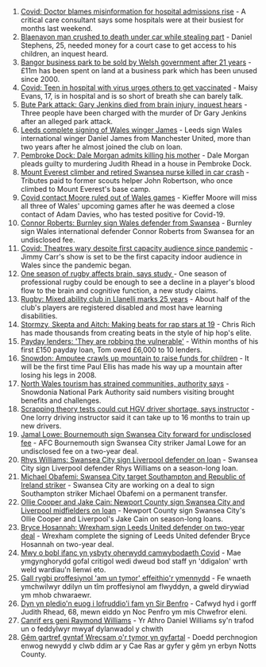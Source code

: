 1. [Covid: Doctor blames misinformation for hospital admissions rise](https://www.bbc.co.uk/news/uk-wales-58394702?at_medium=RSS&at_campaign=KARANGA) - A critical care consultant says some hospitals were at their busiest for months last weekend.
2. [Blaenavon man crushed to death under car while stealing part](https://www.bbc.co.uk/news/uk-wales-58399026?at_medium=RSS&at_campaign=KARANGA) - Daniel Stephens, 25, needed money for a court case to get access to his children, an inquest heard.
3. [Bangor business park to be sold by Welsh government after 21 years](https://www.bbc.co.uk/news/uk-wales-north-west-wales-58396658?at_medium=RSS&at_campaign=KARANGA) - £11m has been spent on land at a business park which has been unused since 2000.
4. [Covid: Teen in hospital with virus urges others to get vaccinated](https://www.bbc.co.uk/news/uk-wales-58386905?at_medium=RSS&at_campaign=KARANGA) - Maisy Evans, 17, is in hospital and is so short of breath she can barely talk.
5. [Bute Park attack: Gary Jenkins died from brain injury, inquest hears](https://www.bbc.co.uk/news/uk-wales-58394470?at_medium=RSS&at_campaign=KARANGA) - Three people have been charged with the murder of Dr Gary Jenkins after an alleged park attack.
6. [Leeds complete signing of Wales winger James](https://www.bbc.co.uk/sport/football/58393587?at_medium=RSS&at_campaign=KARANGA) - Leeds sign Wales international winger Daniel James from Manchester United, more than two years after he almost joined the club on loan.
7. [Pembroke Dock: Dale Morgan admits killing his mother](https://www.bbc.co.uk/news/uk-wales-58394475?at_medium=RSS&at_campaign=KARANGA) - Dale Morgan pleads guilty to murdering Judith Rhead in a house in Pembroke Dock.
8. [Mount Everest climber and retired Swansea nurse killed in car crash](https://www.bbc.co.uk/news/uk-wales-58400705?at_medium=RSS&at_campaign=KARANGA) - Tributes paid to former scouts helper John Robertson, who once climbed to Mount Everest's base camp.
9. [Covid contact Moore ruled out of Wales games](https://www.bbc.co.uk/sport/football/58396238?at_medium=RSS&at_campaign=KARANGA) - Kieffer Moore will miss all three of Wales' upcoming games after he was deemed a close contact of Adam Davies, who has tested positive for Covid-19.
10. [Connor Roberts: Burnley sign Wales defender from Swansea](https://www.bbc.co.uk/sport/football/58398566?at_medium=RSS&at_campaign=KARANGA) - Burnley sign Wales international defender Connor Roberts from Swansea for an undisclosed fee.
11. [Covid: Theatres wary despite first capacity audience since pandemic](https://www.bbc.co.uk/news/uk-wales-58384742?at_medium=RSS&at_campaign=KARANGA) - Jimmy Carr's show is set to be the first capacity indoor audience in Wales since the pandemic began.
12. [One season of rugby affects brain, says study ](https://www.bbc.co.uk/sport/rugby-union/58369271?at_medium=RSS&at_campaign=KARANGA) - One season of professional rugby could be enough to see a decline in a player's blood flow to the brain and cognitive function, a new study claims.
13. [Rugby: Mixed ability club in Llanelli marks 25 years](https://www.bbc.co.uk/news/uk-wales-58396068?at_medium=RSS&at_campaign=KARANGA) - About half of the club's players are registered disabled and most have learning disabilities.
14. [Stormzy, Skepta and Aitch: Making beats for rap stars at 19](https://www.bbc.co.uk/news/uk-wales-58355499?at_medium=RSS&at_campaign=KARANGA) - Chris Rich has made thousands from creating beats in the style of hip hop's elite.
15. [Payday lenders: 'They are robbing the vulnerable'](https://www.bbc.co.uk/news/uk-wales-58361988?at_medium=RSS&at_campaign=KARANGA) - Within months of his first £150 payday loan, Tom owed £6,000 to 10 lenders.
16. [Snowdon: Amputee crawls up mountain to raise funds for children](https://www.bbc.co.uk/news/uk-wales-58359428?at_medium=RSS&at_campaign=KARANGA) - It will be the first time Paul Ellis has made his way up a mountain after losing his legs in 2008.
17. [North Wales tourism has strained communities, authority says](https://www.bbc.co.uk/news/uk-wales-58351077?at_medium=RSS&at_campaign=KARANGA) - Snowdonia National Park Authority said numbers visiting brought benefits and challenges.
18. [Scrapping theory tests could cut HGV driver shortage, says instructor](https://www.bbc.co.uk/news/uk-wales-58348870?at_medium=RSS&at_campaign=KARANGA) - One lorry driving instructor said it can take up to 16 months to train up new drivers.
19. [Jamal Lowe: Bournemouth sign Swansea City forward for undisclosed fee](https://www.bbc.co.uk/sport/football/58402465?at_medium=RSS&at_campaign=KARANGA) - AFC Bournemouth sign Swansea City striker Jamal Lowe for an undisclosed fee on a two-year deal.
20. [Rhys Williams: Swansea City sign Liverpool defender on loan](https://www.bbc.co.uk/sport/football/58397266?at_medium=RSS&at_campaign=KARANGA) - Swansea City sign Liverpool defender Rhys Williams on a season-long loan.
21. [Michael Obafemi: Swansea City target Southampton and Republic of Ireland striker](https://www.bbc.co.uk/sport/football/58402433?at_medium=RSS&at_campaign=KARANGA) - Swansea City are working on a deal to sign Southampton striker Michael Obafemi on a permanent transfer.
22. [Ollie Cooper and Jake Cain: Newport County sign Swansea City and Liverpool midfielders on loan](https://www.bbc.co.uk/sport/football/58386501?at_medium=RSS&at_campaign=KARANGA) - Newport County sign Swansea City's Ollie Cooper and Liverpool's Jake Cain on season-long loans.
23. [Bryce Hosannah: Wrexham sign Leeds United defender on two-year deal](https://www.bbc.co.uk/sport/football/58389761?at_medium=RSS&at_campaign=KARANGA) - Wrexham complete the signing of Leeds United defender Bryce Hosannah on two-year deal.
24. [Mwy o bobl ifanc yn ysbyty oherwydd camwybodaeth Covid](https://www.bbc.co.uk/newyddion/58382948?at_medium=RSS&at_campaign=KARANGA) - Mae ymgynghorydd gofal critigol wedi dweud bod staff yn 'ddigalon' wrth weld wardiau'n llenwi eto.
25. [Gall rygbi proffesiynol 'am un tymor' effeithio'r ymennydd](https://www.bbc.co.uk/newyddion/58316256?at_medium=RSS&at_campaign=KARANGA) - Fe wnaeth ymchwilwyr ddilyn un tîm proffesiynol am flwyddyn, a gweld dirywiad ym mhob chwaraewr.
26. [Dyn yn pledio'n euog i lofruddio'i fam yn Sir Benfro](https://www.bbc.co.uk/newyddion/58351152?at_medium=RSS&at_campaign=KARANGA) - Cafwyd hyd i gorff Judith Rhead, 68, mewn eiddo yn Noc Penfro ym mis Chwefror eleni.
27. [Canrif ers geni Raymond Williams](https://www.bbc.co.uk/newyddion/58376974?at_medium=RSS&at_campaign=KARANGA) - Yr Athro Daniel Williams sy'n trafod un o feddylwyr mwyaf dylanwadol y chwith
28. [Gêm gartref gyntaf Wrecsam o'r tymor yn gyfartal](https://www.bbc.co.uk/newyddion/58391586?at_medium=RSS&at_campaign=KARANGA) - Doedd perchnogion enwog newydd y clwb ddim ar y Cae Ras ar gyfer y gêm yn erbyn Notts County.
